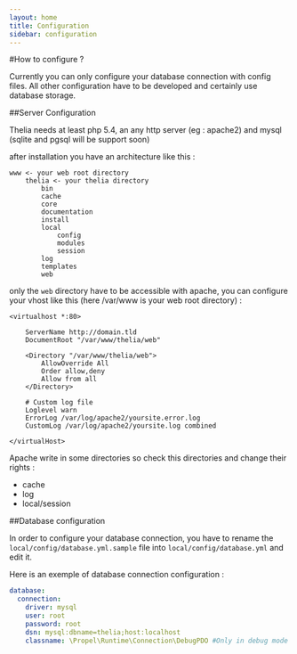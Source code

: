 ```yaml
---
layout: home
title: Configuration
sidebar: configuration
---
```


#How to configure ?

Currently you can only configure your database connection with config files. All other configuration have to be developed and certainly use database storage.

##Server Configuration

Thelia needs at least php 5.4, an any http server (eg : apache2) and mysql (sqlite and pgsql will be support soon)

after installation you have an architecture like this :

```
www <- your web root directory
    thelia <- your thelia directory
        bin
        cache
        core
        documentation
        install
        local
            config
            modules
            session
        log
        templates
        web
```


only the ```web``` directory have to be accessible with apache, you can configure your vhost like this (here /var/www is your web root directory) :

```
<virtualhost *:80>

	ServerName http://domain.tld
	DocumentRoot "/var/www/thelia/web"

	<Directory "/var/www/thelia/web">
	    AllowOverride All
        Order allow,deny
        Allow from all
	</Directory>

	# Custom log file
    Loglevel warn
    ErrorLog /var/log/apache2/yoursite.error.log
    CustomLog /var/log/apache2/yoursite.log combined

</virtualHost>

```


Apache write in some directories so check this directories and change their rights :

* cache
* log
* local/session


##Database configuration

In order to configure your database connection, you have to rename the ```local/config/database.yml.sample``` file into ```local/config/database.yml``` and edit it.

Here is an exemple of database connection configuration :

``` yaml
database:
  connection:
    driver: mysql
    user: root
    password: root
    dsn: mysql:dbname=thelia;host:localhost
    classname: \Propel\Runtime\Connection\DebugPDO #Only in debug mode and if you want all query debug information
```


